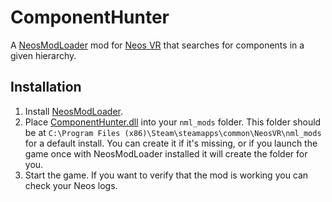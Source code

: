 # ComponentHunter

A [NeosModLoader](https://github.com/zkxs/NeosModLoader) mod for [Neos VR](https://neos.com/) that searches for components in a given hierarchy.

## Installation
1. Install [NeosModLoader](https://github.com/zkxs/NeosModLoader).
1. Place [ComponentHunter.dll](https://github.com/dfgHiatus/ComponentHunter/releases/latest/download/ComponentHunter.dll) into your `nml_mods` folder. This folder should be at `C:\Program Files (x86)\Steam\steamapps\common\NeosVR\nml_mods` for a default install. You can create it if it's missing, or if you launch the game once with NeosModLoader installed it will create the folder for you.
1. Start the game. If you want to verify that the mod is working you can check your Neos logs.
